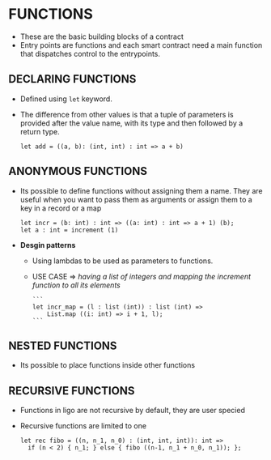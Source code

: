 # FUNCTIONS

- These are the basic building blocks of a contract
- Entry points are functions and each smart contract need a main function that dispatches control to the entrypoints.

## DECLARING FUNCTIONS

- Defined using `let` keyword.
- The difference from other values is that a tuple of parameters is provided after the value name, with its type and then followed by a return type.

  ```
  let add = ((a, b): (int, int) : int => a + b)
  ```

## ANONYMOUS FUNCTIONS

- Its possible to define functions without assigning them a name. They are useful when you want to pass them as arguments or assign them to a key in a record or a map

    ```
    let incr = (b: int) : int => ((a: int) : int => a + 1) (b);
    let a : int = increment (1)
    ```

- **Desgin patterns**
  - Using lambdas to be used as parameters to functions.
  - USE CASE => *having a list of integers and mapping the increment function to all its elements*

        ```
        let incr_map = (l : list (int)) : list (int) => 
            List.map ((i: int) => i + 1, l);
        ```

## NESTED FUNCTIONS

- Its possible to place functions inside other functions

## RECURSIVE FUNCTIONS

- Functions in ligo are not recursive by default, they are user specied
- Recursive functions are limited to one

  ```
  let rec fibo = ((n, n_1, n_0) : (int, int, int)): int =>
    if (n < 2) { n_1; } else { fibo ((n-1, n_1 + n_0, n_1)); };
  ```
